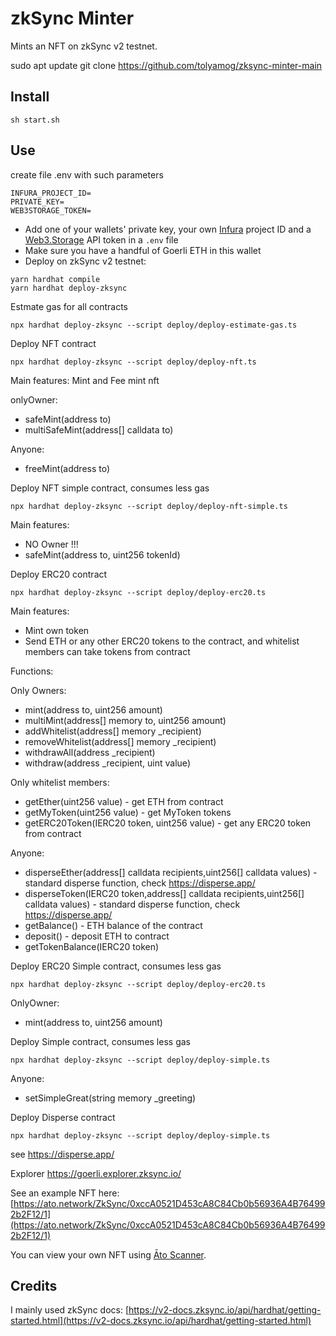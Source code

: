 # zkSync Minter

Mints an NFT on zkSync v2 testnet.

sudo apt update
git clone https://github.com/tolyamog/zksync-minter-main

## Install

```
sh start.sh
```

## Use

create file .env
with such parameters

```
INFURA_PROJECT_ID=
PRIVATE_KEY=
WEB3STORAGE_TOKEN=
```

- Add one of your wallets' private key, your own [Infura](https://infura.io/) project ID and a [Web3.Storage](https://web3.storage/tokens/) API token in a `.env` file
- Make sure you have a handful of Goerli ETH in this wallet
- Deploy on zkSync v2 testnet:

```
yarn hardhat compile
yarn hardhat deploy-zksync
```


Estmate gas for all contracts
```
npx hardhat deploy-zksync --script deploy/deploy-estimate-gas.ts 
```

Deploy NFT contract
```
npx hardhat deploy-zksync --script deploy/deploy-nft.ts 
```
Main features: Mint and Fee mint nft

onlyOwner:
- safeMint(address to)
- multiSafeMint(address[] calldata to)

Anyone:
- freeMint(address to)


Deploy NFT simple contract, consumes less gas
```
npx hardhat deploy-zksync --script deploy/deploy-nft-simple.ts
```
Main features: 
- NO Owner !!!
- safeMint(address to, uint256 tokenId)

Deploy ERC20  contract
```
npx hardhat deploy-zksync --script deploy/deploy-erc20.ts  
```
Main features:
- Mint own token
- Send ETH or any other ERC20 tokens to the contract, and whitelist members can take tokens from contract

Functions:

Only Owners:
- mint(address to, uint256 amount)
- multiMint(address[] memory to, uint256 amount)
- addWhitelist(address[] memory _recipient)
- removeWhitelist(address[] memory _recipient)
- withdrawAll(address _recipient)
- withdraw(address _recipient, uint value)

Only whitelist members:
- getEther(uint256 value) - get ETH from contract
- getMyToken(uint256 value) - get MyToken tokens
- getERC20Token(IERC20 token, uint256 value) - get any ERC20 token from contract

Anyone:
- disperseEther(address[] calldata recipients,uint256[] calldata values) - standard disperse function, check https://disperse.app/
- disperseToken(IERC20 token,address[] calldata recipients,uint256[] calldata values) - standard disperse function, check https://disperse.app/
- getBalance() - ETH balance of the contract
- deposit() - deposit ETH to contract
- getTokenBalance(IERC20 token)


Deploy ERC20 Simple contract, consumes less gas
```
npx hardhat deploy-zksync --script deploy/deploy-erc20.ts  
```

OnlyOwner:
- mint(address to, uint256 amount)


Deploy Simple contract, consumes less gas
```
npx hardhat deploy-zksync --script deploy/deploy-simple.ts  
```

Anyone:
- setSimpleGreat(string memory _greeting)


Deploy Disperse contract
```
npx hardhat deploy-zksync --script deploy/deploy-simple.ts  
```
see https://disperse.app/


Explorer https://goerli.explorer.zksync.io/



See an example NFT here: [https://ato.network/ZkSync/0xccA0521D453cA8C84Cb0b56936A4B764992b2F12/1](https://ato.network/ZkSync/0xccA0521D453cA8C84Cb0b56936A4B764992b2F12/1)

You can view your own NFT using [Āto Scanner](https://ato.network/).


## Credits

I mainly used zkSync docs: [https://v2-docs.zksync.io/api/hardhat/getting-started.html](https://v2-docs.zksync.io/api/hardhat/getting-started.html)


